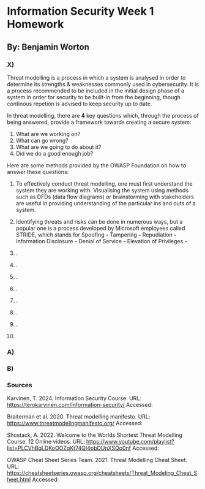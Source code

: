 # Information Security Week 1 Homework
## By: Benjamin Worton

### X)

Threat modelling is a process in which a system is analysed in order to determine its strengths & weaknesses commonly used in cybersecurity. It is a process recommended to be included in the initial design phase of a system in order for security to be built-in from the beginning, though continous repetion is advised to 
keep security up to date.

In threat modelling, there are **4** key questions which, through the process of being answered, provide a framework towards creating a secure system:
  1. What are we working on?
  2. What can go wrong?
  3. What are we going to do about it?
  4. Did we do a good enough job?

Here are some methods provided by the OWASP Foundation on how to answer these questions:

1. To effectively conduct threat modelling, one must first understand the system they are working with. Visualising the system using methods such as
   DFDs (data flow diagrams) or brainstorming with stakeholders are useful in providing understanding of the particular ins and outs of a system.
   
3. Identifying threats and risks can be done in numerous ways, but a popular one is a process developed by Microsoft employees called STRIDE, which stands for
   Spoofing **-** 
   Tampering **-** 
   Repudiation **-** 
   Information Disclosure **-** 
   Denial of Service **-** 
   Elevation of Privileges **-** 


   
5. .
6. .
7. .
8. .
9. .
10. .
11. .
12. 


### A)



### B)



### Sources

Karvinen, T. 2024. Information Security Course. URL: https://terokarvinen.com/information-security/ Accessed:

Braiterman et al. 2020. Threat modelling manifesto. URL: https://www.threatmodelingmanifesto.org/ Accessed:

Shostack, A. 2022. Welcome to the Worlds Shortest Threat Modelling Course. 12 Online videos. URL: https://www.youtube.com/playlist?list=PLCVhBqLDKoOOZqKt74QI4pbDUnXSQo0nf Accessed: 

OWASP Cheat Sheet Series Team. 2021. Threat Modelling Cheat Sheet. URL: https://cheatsheetseries.owasp.org/cheatsheets/Threat_Modeling_Cheat_Sheet.html Accessed: 

